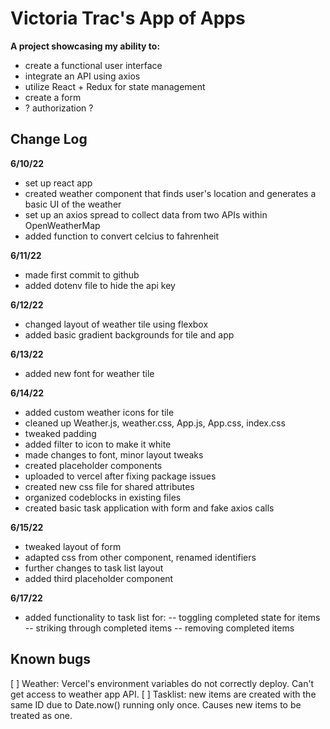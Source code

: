 # Victoria Trac's App of Apps

**A project showcasing my ability to:**
- create a functional user interface
- integrate an API using axios
- utilize React + Redux for state management
- create a form 
- ? authorization ?

## Change Log

**6/10/22**
- set up react app
- created weather component that finds user's location and generates a basic UI of the weather
- set up an axios spread to collect data from two APIs within OpenWeatherMap
- added function to convert celcius to fahrenheit

**6/11/22**
- made first commit to github
- added dotenv file to hide the api key

**6/12/22**
- changed layout of weather tile using flexbox
- added basic gradient backgrounds for tile and app

**6/13/22**
- added new font for weather tile

**6/14/22**
- added custom weather icons for tile
- cleaned up Weather.js, weather.css, App.js, App.css, index.css
- tweaked padding
- added filter to icon to make it white
- made changes to font, minor layout tweaks
- created placeholder components
- uploaded to vercel after fixing package issues
- created new css file for shared attributes
- organized codeblocks in existing files
- created basic task application with form and fake axios calls

**6/15/22**
- tweaked layout of form
- adapted css from other component, renamed identifiers
- further changes to task list layout
- added third placeholder component

**6/17/22**
- added functionality to task list for:
-- toggling completed state for items
-- striking through completed items
-- removing completed items


## Known bugs
[ ] Weather: Vercel's environment variables do not correctly deploy. Can't get access to weather app API.
[ ] Tasklist: new items are created with the same ID due to Date.now() running only once. Causes new items to be treated as one.